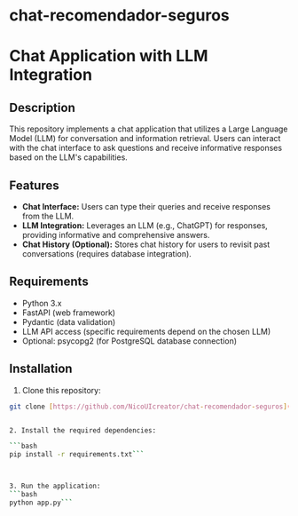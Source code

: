 # chat-recomendador-seguros

# Chat Application with LLM Integration


## Description

This repository implements a chat application that utilizes a Large Language Model (LLM) for conversation and information retrieval. Users can interact with the chat interface to ask questions and receive informative responses based on the LLM's capabilities.

## Features

- **Chat Interface:** Users can type their queries and receive responses from the LLM.
- **LLM Integration:** Leverages an LLM (e.g., ChatGPT) for responses, providing informative and comprehensive answers.
- **Chat History (Optional):** Stores chat history for users to revisit past conversations (requires database integration).

## Requirements

- Python 3.x
- FastAPI (web framework)
- Pydantic (data validation)
- LLM API access (specific requirements depend on the chosen LLM)
- Optional: psycopg2 (for PostgreSQL database connection)

## Installation

1. Clone this repository:

```bash
git clone [https://github.com/NicoUIcreator/chat-recomendador-seguros](https://github.com/NicoUIcreator/chat-recomendador-seguros)```


2. Install the required dependencies:

```bash
pip install -r requirements.txt```



3. Run the application:
```bash
python app.py```



